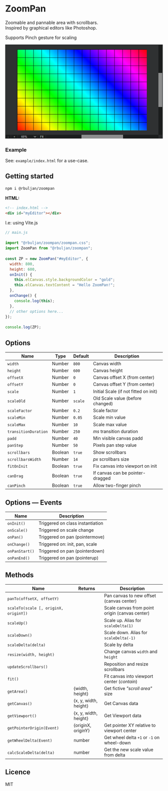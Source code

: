 # ZoomPan

Zoomable and pannable area with scrollbars.  
Inspired by graphical editors like Photoshop.  

Supports Pinch gesture for scaling

![Zoom pan area - Image edit software scroll area](./zoompan.png)

### Example

See: `example/index.html` for a use-case.

## Getting started

```sh
npm i @rbuljan/zoompan
```

**HTML:**

```html
<!-- index.html -->
<div id="myEditor"></div>
```

I.e: using Vite.js

```js
// main.js

import "@rbuljan/zoompan/zoompan.css";
import ZoomPan from "@rbuljan/zoompan";

const ZP = new ZoomPan("#myEditor", {
  width: 800,
  height: 600,
  onInit() {
    this.elCanvas.style.backgroundColor = "gold";
    this.elCanvas.textContent = "Hello ZoomPan!";
  },
  onChange() {
    console.log(this);
  },
  // other options here...
});

console.log(ZP);
```

## Options

| Name                 | Type    | Default | Description                           |
| -------------------- | ------- | ------- | ------------------------------------- |
| `width`              | Number  | `800`   | Canvas width                          |
| `height`             | Number  | `600`   | Canvas height                         |
| `offsetX`            | Number  | `0`     | Canvas offset X (from center)         |
| `offsetY`            | Number  | `0`     | Canvas offset Y (from center)         |
| `scale`              | Number  | `1`     | Initial Scale (if not fitted on init) |
| `scaleOld`           | Number  | `scale` | Old Scale value (before changed)      |
| `scaleFactor`        | Number  | `0.2`   | Scale factor                          |
| `scaleMin`           | Number  | `0.05`  | Scale min value                       |
| `scaleMax`           | Number  | `10`    | Scale max value                       |
| `transitionDuration` | Number  | `250`   | *ms* transition duration              |
| `padd`               | Number  | `40`    | Min visible canvas padd               |
| `panStep`            | Number  | `50`    | Pixels pan step value                 |
| `scrollbars`         | Boolean | `true`  | Show scrollbars                       |
| `scrollbarsWidth`    | Number  | `14`    | *px* scrollbars size                  |
| `fitOnInit`          | Boolean | `true`  | Fix canvas into viewport on init      |
| `canDrag`            | Boolean | `true`  | If canvas can be pointer-dragged      |
| `canPinch`           | Boolean | `true`  | Allow two-finger pinch                |

## Options &mdash; Events

| Name           | Description                      |
| -------------- | -------------------------------- |
| `onInit()`     | Triggered on class instantiation |
| `onScale()`    | Triggered on scale change        |
| `onPan()`      | Triggered on pan (pointermove)   |
| `onChange()`   | Triggered on: init, pan, scale   |
| `onPanStart()` | Triggered on pan (pointerdown)   |
| `onPanEnd()`   | Triggered on pan (pointerup)     |

## Methods

| Name                                  | Returns               | Description                                    |
| ------------------------------------- | --------------------- | ---------------------------------------------- |
| `panTo(offsetX, offsetY)`             |                       | Pan canvas to new offset (canvas center)       |
| `scaleTo(scale [, originX, originY])` |                       | Scale canvas from point origin (canvas center) |
| `scaleUp()`                           |                       | Scale up. Alias for `scaleDelta(1)`            |
| `scaleDown()`                         |                       | Scale down. Alias for `scaleDelta(-1)`         |
| `scaleDelta(delta)`                   |                       | Scale by delta                                 |
| `resize(width, height)`               |                       | Change canvas `width` and `height`             |
| `updateScrollbars()`                  |                       | Reposition and resize scrollbars               |
| `fit()`                               |                       | Fit canvas into viewport center (*contain*)    |
| `getArea()`                           | {width, height}       | Get fictive *"scroll area"* size               |
| `getCanvas()`                         | {x, y, width, height} | Get Canvas data                                |
| `getViewport()`                       | {x, y, width, height} | Get Viewport data                              |
| `getPointerOrigin(Event)`             | {originX, originY}    | Get pointer XY relative to viewport center     |
| `getWheelDelta(Event)`                | number                | Get wheel delta `+1` or `-1` on wheel-down     |
| `calcScaleDelta(delta)`               | number                | Get the new scale value from delta             |

## Licence

MIT
